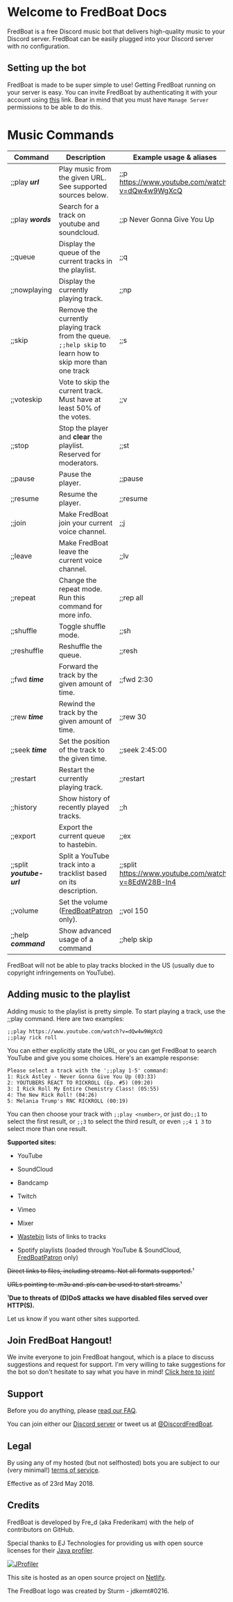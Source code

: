 # Welcome to FredBoat Docs
FredBoat is a free Discord music bot that delivers high-quality music to your Discord server. FredBoat can be easily plugged into your Discord server with no configuration.


## Setting up the bot
FredBoat is made to be super simple to use! Getting FredBoat running on your server is easy. You can invite FredBoat by authenticating it with your account using [this](https://goo.gl/cFs5M9) link. Bear in mind that you must have `Manage Server` permissions to be able to do this.

# Music Commands

| Command                    | Description                                                           | Example usage & aliases                     |
|----------------------------|-----------------------------------------------------------------------|---------------------------------------------|
| ;;play ***url***           | Play music from the given URL. See supported sources below.           | ;;p https://www.youtube.com/watch?v=dQw4w9WgXcQ |
| ;;play ***words***         | Search for a track on youtube and soundcloud.                         | ;;p Never Gonna Give You Up                 |
| ;;queue                    | Display the queue of the current tracks in the playlist.              | ;;q                                         |
| ;;nowplaying               | Display the currently playing track.                                  | ;;np                                        |
| ;;skip                     | Remove the currently playing track from the queue. `;;help skip` to learn how to skip more than one track | ;;s     |
| ;;voteskip                 | Vote to skip the current track. Must have at least 50% of the votes.  | ;;v                                         |
| ;;stop                     | Stop the player and **clear** the playlist. Reserved for moderators.  | ;;st                                        |
| ;;pause                    | Pause the player.                                                     | ;;pause                                     |
| ;;resume                   | Resume the player.                                                    | ;;resume                                    |
| ;;join                     | Make FredBoat join your current voice channel.                        | ;;j                                         |
| ;;leave                    | Make FredBoat leave the current voice channel.                        | ;;lv                                        |
| ;;repeat                   | Change the repeat mode. Run this command for more info.               | ;;rep all                                   |
| ;;shuffle                  | Toggle shuffle mode.                                                  | ;;sh                                        |
| ;;reshuffle                | Reshuffle the queue.                                                  | ;;resh                                      |
| ;;fwd ***time***           | Forward the track by the given amount of time.                        | ;;fwd 2:30                                  |
| ;;rew ***time***           | Rewind the track by the given amount of time.                         | ;;rew 30                                    |
| ;;seek ***time***          | Set the position of the track to the given time.                      | ;;seek 2:45:00                              |
| ;;restart                  | Restart the currently playing track.                                  | ;;restart                                   |
| ;;history                  | Show history of recently played tracks.                               | ;;h                                         |
| ;;export                   | Export the current queue to hastebin.                                 | ;;ex                                        |
| ;;split ***youtube-url***  | Split a YouTube track into a tracklist based on its description.      | ;;split https://www.youtube.com/watch?v=8EdW28B-In4 |
| ;;volume                   | Set the volume ([FredBoatPatron](/docs/donate) only).                 | ;;vol 150                                   |
| ;;help ***command***       | Show advanced usage of a command                                      | ;;help skip                                 |


FredBoat will not be able to play tracks blocked in the US (usually due to copyright infringements on YouTube).

## Adding music to the playlist
Adding music to the playlist is pretty simple. To start playing a track, use the ;;play command. Here are two examples:
```
;;play https://www.youtube.com/watch?v=dQw4w9WgXcQ
;;play rick roll
```
You can either explicitly state the URL, or you can get FredBoat to search YouTube and give you some choices. Here's an example response:

```
Please select a track with the ';;play 1-5' command:
1: Rick Astley - Never Gonna Give You Up (03:33)
2: YOUTUBERS REACT TO RICKROLL (Ep. #5) (09:20)
3: I Rick Roll My Entire Chemistry Class! (05:55)
4: The New Rick Roll! (04:26)
5: Melania Trump's RNC RICKROLL (00:19)
```

You can then choose your track with `;;play <number>`, or just do`;;1` to select the first result, or `;;3` to select the third result, or even `;;4 1 3` to select more than one result.

**Supported sites:**

* YouTube

* SoundCloud

* Bandcamp

* Twitch

* Vimeo

* Mixer

* [Wastebin](https://wastebin.party) lists of links to tracks

* Spotify playlists (loaded through YouTube & SoundCloud, [FredBoatPatron](/docs/donate) only)

~~Direct links to files, including streams. Not all formats supported.~~¹

~~URLs pointing to .m3u and .pls can be used to start streams.~~¹

¹**Due to threats of (D)DoS attacks we have disabled files served over HTTP(S).**

Let us know if you want other sites supported.

## Join FredBoat Hangout!
We invite everyone to join FredBoat hangout, which is a place to discuss suggestions and request for support. I'm very willing to take suggestions for the bot so don't hesitate to say what you have in mind! [Click here to join!](https://discord.gg/cgPFW4q)

## Support
Before you do anything, please [read our FAQ](https://fredboat.com/docs/faq).

You can join either our [Discord server](https://discord.gg/cgPFW4q) or tweet us at [@DiscordFredBoat](https://twitter.com/DiscordFredBoat).

## Legal
By using any of my hosted (but not selfhosted) bots you are subject to our (very minimal!) [terms of service](https://fredboat.com/docs/terms).

Effective as of 23rd May 2018.

## Credits
FredBoat is developed by Fre_d (aka Frederikam) with the help of contributors on GitHub.

Special thanks to EJ Technologies for providing us with open source licenses for their [Java profiler](https://www.ej-technologies.com/products/jprofiler/overview.html).

[![JProfiler](https://www.ej-technologies.com/images/product_banners/jprofiler_large.png)](https://www.ej-technologies.com/products/jprofiler/overview.html)

This site is hosted as an open source project on [Netlify](https://www.netlify.com/).

The FredBoat logo was created by Sturm - jdkemt\#0216.
